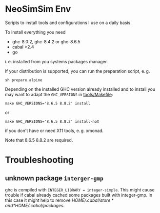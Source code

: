 # NeoSimSim Env
Scripts to install tools and configurations I use on a daily basis.

To install everything you need

- ghc-8.0.2, ghc-8.4.2 or ghc-8.6.5
- cabal >2.4
- go

i. e. installed from you systems packages manager.

If your distribution is supported, you can run the preparation script, e. g.

	sh prepare.alpine

Depending on the installed GHC version already installed and to install
you may want to adapt the `GHC_VERSIONS` in [tools/Makefile](tools/Makefile):

	make GHC_VERSIONS='8.6.5 8.8.2' install

or

	make GHC_VERSIONS='8.6.5 8.8.2' install-noX

if you don't have or need X11 tools, e. g. xmonad.

Note that 8.6.5 8.8.2 are required.

# Troubleshooting
## unknown package `interger-gmp`
ghc is compiled with `INTEGER_LIBRARY = integer-simple`. This might cause
trouble if cabal already cached some packages built with integer-gmp. In this
case it might help to remove *$HOME/.cabal/store* and *$HOME/.cabal/packages*.

